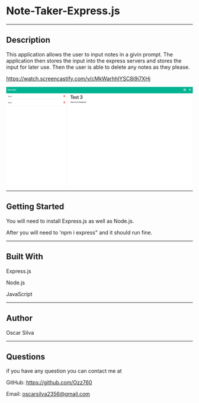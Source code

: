 # Note-Taker-Express.js
--- 
## Description 
This application allows the user to input notes in a givin prompt. The application then stores the input into the express servers and stores the input for later use. Then the user is able to delete any notes as they please. 

https://watch.screencastify.com/v/cMkWarhhIYSC8i9i7XHj

![Screen shot of Note Taker app](./ScreenshotNote-Taker.png)

--- 

## Getting Started 
You will need to install Express.js as well as Node.js. 

After you will need to 'npm i express" and it should run fine. 

---
## Built With 
Express.js 

Node.js 

JavaScript

---
## Author 
Oscar Silva 

--- 
## Questions 
if you have any question you can contact me at 

GitHub: https://github.com/Ozz760

Email: oscarsilva2356@gmail.com